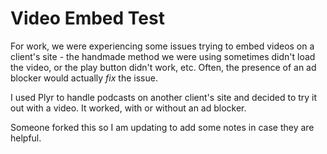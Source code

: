 # Video Embed Test

For work, we were experiencing some issues trying to embed videos on a client's site - the handmade method we were using sometimes didn't load the video, or the play button didn't work, etc. Often, the presence of an ad blocker would actually *fix* the issue.

I used Plyr to handle podcasts on another client's site and decided to try it out with a video. It worked, with or without an ad blocker.

Someone forked this so I am updating to add some notes in case they are helpful.
